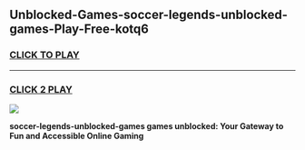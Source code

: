 
## Unblocked-Games-soccer-legends-unblocked-games-Play-Free-kotq6
<h3>
<a href="https://premium76.site?title=soccer-legends-unblocked-games&ref=20A">CLICK TO PLAY</a></h3>
<hr>

<h3>
<a href="https://premium76.site?title=soccer-legends-unblocked-games&ref=20A">CLICK 2 PLAY</a>
  
</h3>

<a href="https://premium76.site?title=soccer-legends-unblocked-games&ref=20A"><img src="https://clearcache.store/games.png"></a>


**soccer-legends-unblocked-games games unblocked: Your Gateway to Fun and Accessible Online Gaming**
